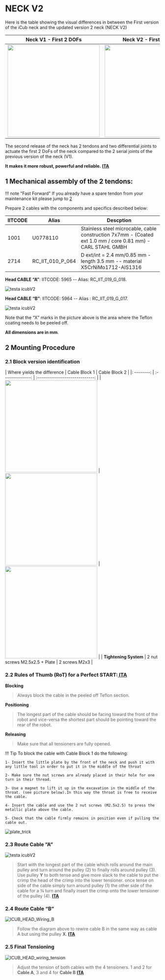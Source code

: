 # NECK V2

Here is the table showing the visual differences in between the First version of the iCub neck and the updated version 2 neck (NECK V2)

|      <center> Neck V1 - First 2 DOFs </center>      |      <center> Neck V2 - First 2 DOFs </center>      |
| :-------------------------------------------------: | :-------------------------------------------------: |
| <img src ="../img/neck/neck_V1.png" height = 300px> | <img src ="../img/neck/neck_V2.png" height = 300px> |

The second release of the neck has 2 tendons and two differential joints to actuate the first 2 DoFs of the neck compared to the 2 serial joints of the previous version of the neck (V1).

**It makes it more robust, powerful and reliable.**
[<i class="fa fa-flag fa-1x"></i> **ITA**](italiano.md#position009a)


## 1	Mechanical assembly of the 2 tendons:



!!! note "Fast Forward"
    If you already have a spare tendon from your maintenance kit please jump to [2](#2-mounting-procedure)



Prepare 2 cables with the components and specifics described below: 

| IITCODE | Alias            | Descption                                                    |
| ------- | ---------------- | ------------------------------------------------------------ |
| 1001    | U0778110         | Stainless steel microcable, cable construction 7x7mm - (Coated ext 1.0 mm / core 0.81 mm) - CARL STAHL GMBH |
| 2714    | RC_IIT_010_P_064 | D ext/int = 2.4 mm/0.85 mm - length 3.5 mm -- material X5CrNiMo1712-AIS1316 |



**Head CABLE “A”**: IITCODE: 5965 -- Alias: RC_IIT_019_G_018.

![testa icubV2](../img/neck/ICUB_HEAD_Cable_A.png)                                                                                           

 

**Head CABLE “B”**: IITCODE: 5964 -- Alias : RC_IIT_019_G_017.

  ![testa icubV2](../img/neck/ICUB_HEAD_Cable_B.png)                



Note that the “X” marks in the picture above is the area where the Teflon coating needs to be peeled off.

 **All dimensions are in mm**.

 

## 2	Mounting Procedure

### 	2.1	Block version identification
| Where yields the difference  | Cable Block 1 | Cable Block 2 |
|: --------: | :--------------: | :-----------------------------: |
| <img src ="../img/neck/NECK_V2_block.jpg" width = 300px> |<img src ="../img/neck/NECK_V2_BlockV1.png" width = 300px> | <img src ="../img/neck/NECK_V2_BlockV2.png" width = 300px> |
| **Tightening System**   | 2 nut screws M2.5x2.5 + Plate  | 2 screws M2x3            |

### 	2.2	Rules of Thumb (RoT) for a Perfect START:[<i class="fa fa-flag fa-1x"></i> **ITA**](italiano.md#position009b)
**Blocking**

>Always block the cable in the peeled off Teflon section.


**Positioning**

>The longest part of the cable should be facing toward the front of the robot and vice-versa the shortest part should be pointing toward the rear of the robot.


**Releasing**
>Make sure that all tensioners are fully opened.

!!! Tip
    To block the cable with Cable Block 1 do the following:

    1- Insert the little plate by the front of the neck and push it with any little tool in order to put it in the middle of the throat
    
    2- Make sure the nut screws are already placed in their hole for one turn in their thread.
    
    3- Use a magnet to lift it up in the excavation in the middle of the throat. (see picture below).In this way the throat is free to receive the cable.
    
    4- Insert the cable and use the 2 nut screws (M2.5x2.5) to press the metallic plate above the cable.
    
    5- Check that the cable firmly remains in position even if pulling the cable out.


![plate_trick](../img/neck/magnet_plate.png)

### 	2.3	Route Cable ”A”

 ![testa icubV2](../img/neck/ICUB_HEAD_Wiring_front_rear_view.png)

> Start with the longest part of the cable which rolls around the main pulley and turn around the pulley (2) to finally rolls around pulley (3). Use pulley **Y** to both tense and give more slack to the cable to put the crimp the head of the crimp into the lower tensioner. once tense on side of the cable simply turn around pulley (1) the other side of the cable for a ¾ turn and finally insert the crimp onto the lower tensioner of the pulley (4). 
[<i class="fa fa-flag fa-1x"></i> **ITA**](italiano.md#position010)

<!--

Iniziare dalla parte del cavo più lungo,   fargli fare un ¾ di giro attorno alla puleggia (1) e poi girare attorno alla   puleggia (2) per poi finire sulla puleggia (3) fino ad agganciare il crimp   all’interno del tensionner. Usare la puleggia **Y** per poter recuperare più cavo   per continuare l’altro lato del cavo.   L’altra parte del cavo e’ tutto   sommato facile da posizionare, semplicemente fare ¾ giro della pullegia (1)   e agganciare il crimp dentro il tensionner della puleggia (4).
-->

### 	2.4	Route Cable “B”

![ICUB_HEAD_Wiring_B](../img/neck/ICUB_HEAD_Wiring_B.png)




 > Follow the diagram   above to rewire cable B in the same way as cable A but using the pulley **X**.
[<i class="fa fa-flag fa-1x"></i> **ITA**](italiano.md#position011) 

 <!-- Eseguire   nello stesso modo le instruzioni del cavo “A” ma rispettando I disegni qui sopra, puleggia X-->


### 	2.5	Final Tensioning

![ICUB_HEAD_wiring_tension](../img/neck/ICUB_HEAD_wiring_tension.png)                                  
> Adjust the tension of both cables with the 4 tensioners. 1 and 2 for **Cable A**,    3 and 4 for **Cable B**
[<i class="fa fa-flag fa-1x"></i> **ITA**](italiano.md#position012)

<!-- Per finire bisogna soltanto tirare i 4 tensionatori.   1   e 2 per **Cable A** , 3 e 4 per **Cable B** -->

